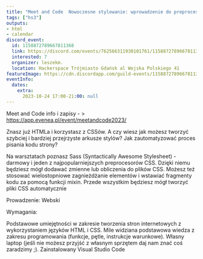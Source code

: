 ```yaml
---
title: "Meet and Code  Nowoczesne stylowanie: wprowadzenie do preprocesora sass/scss"
tags: ["hs3"]
outputs:
- html
- calendar
discord_event:
  id: 1158872789667811368
  link: https://discord.com/events/762566311930101761/1158872789667811368
  interested: 7
  organizer: leszekm.
  location: Hackerspace Trójmiasto Gdańsk al Wojska Polskiego 41
featureImage: https://cdn.discordapp.com/guild-events/1158872789667811368/d82b57ad85a8a5192362f14766294c02.png?size=1024
eventInfo:
  dates:
    extra:
      2023-10-24 17:00-21:00: null
---
```

Meet and Code 
info i zapisy - > https://app.evenea.pl/event/meetandcode2023/

Znasz już HTMLa i korzystasz z CSSów. A czy wiesz jak możesz tworzyć szybciej i bardziej przejrzyste arkusze stylów? Jak zautomatyzować proces pisania kodu strony?

Na warsztatach poznasz Sass (Syntactically Awesome Stylesheet) - darmowy i jeden z najpopularniejszych preprocesorów CSS. Dzięki niemu będziesz mógł dodawać zmienne lub obliczenia do plików CSS. Możesz też stosować wielostopniowe zagnieżdżanie elementów i wstawiać fragmenty kodu za pomocą funkcji mixin. Przede wszystkim będziesz mógł tworzyć pliki CSS automatycznie

Prowadzenie: Webski
 
Wymagania:

Podstawowe umiejętności w zakresie tworzenia stron internetowych z wykorzystaniem języków HTML i CSS.
Mile widziana podstawowa wiedza z zakresu programowania (funkcje, pętle, instrukcje warunkowe).
Własny laptop (jeśli nie możesz przyjść z własnym sprzętem daj nam znać coś zaradzimy ;).
Zainstalowany Visual Studio Code
